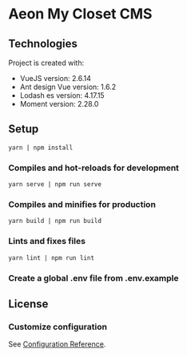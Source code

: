 # Aeon My Closet CMS

## Technologies
Project is created with:
* VueJS version: 2.6.14
* Ant design Vue version: 1.6.2
* Lodash es version: 4.17.15
* Moment version: 2.28.0

## Setup
```
yarn | npm install
```

### Compiles and hot-reloads for development
```
yarn serve | npm run serve
```

### Compiles and minifies for production
```
yarn build | npm run build
```

### Lints and fixes files
```
yarn lint | npm run lint
```
### Create a global .env file from .env.example

## License

### Customize configuration
See [Configuration Reference](https://cli.vuejs.org/config/).
